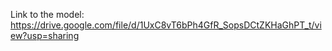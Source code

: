 Link to the model: https://drive.google.com/file/d/1UxC8vT6bPh4GfR_SopsDCtZKHaGhPT_t/view?usp=sharing